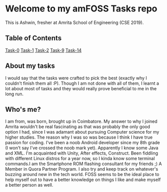# Welcome to my amFOSS Tasks repo
This is Ashwin, fresher at Amrita School of Engineering (CSE 2019). 

## Table of Contents
<a href="https://github.com/ashwinkey04/amfoss-tasks/tree/master/task-0">Task-0</a>
<a href="https://github.com/ashwinkey04/amfoss-tasks/tree/master/task-1">Task-1</a>
<a href="https://github.com/ashwinkey04/amfoss-tasks/tree/master/task-2">Task-2</a>
<a href="https://github.com/ashwinkey04/amfoss-tasks/tree/master/task-9">Task-9</a>
<a href="https://github.com/ashwinkey04/amfoss-tasks/tree/master/task-14">Task-14</a>


## About my tasks

I would say that the tasks were crafted to pick the best (exactly why I couldn't finish them all :P). Though I am not done with all of them, I learnt a lot about most of tasks and they would really prove beneficial to me in the long run. 

## Who's me?

I am from, was born, brought up in Coimbatore. My answer to why I joined Amrita wouldn't be real fascinating as that was probably the only good option I had, since I was adamant about pursuing Computer science for my higher studies. The reason why I was so was because I think I have true passion for coding. I've been a noob Android developer since my 8th grade (I won't say I've crossed the noob mark yet). Apparently I know some Java and XML. I'm acquainted with Unity, After effects, Construct. Been fiddling with different Linux distros for a year now, so I kinda know some terminal commands.I am the Smartphone ROM flashing consultant for my friends ;) A Member in Quora Partner Program. I also try and keep track on whatever's buzzing around new in the tech world. 
FOSS seems to be the ideal place to help myself out to have a better knowledge on things I like and make myself a better person as well.
